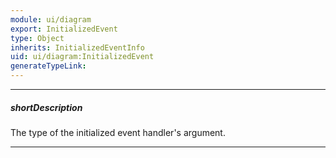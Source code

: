 ```yaml
---
module: ui/diagram
export: InitializedEvent
type: Object
inherits: InitializedEventInfo
uid: ui/diagram:InitializedEvent
generateTypeLink: 
---
```

---
##### shortDescription
The type of the initialized event handler's argument.

---
<!-- Description goes here -->